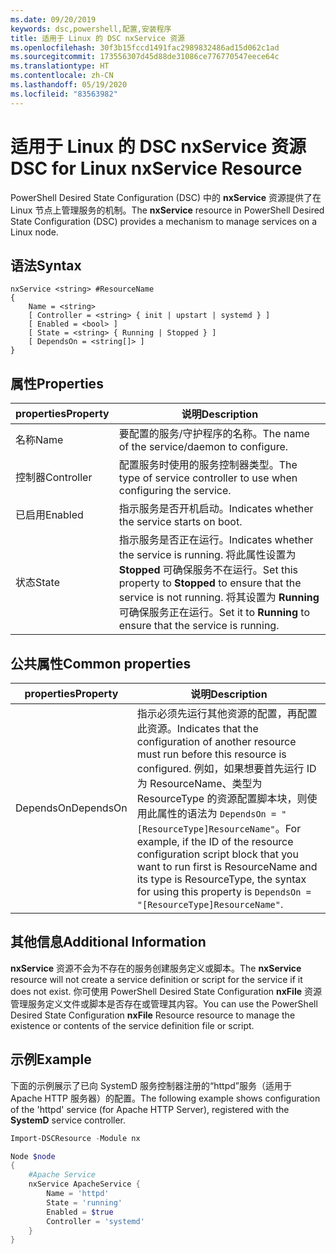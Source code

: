 ```yaml
---
ms.date: 09/20/2019
keywords: dsc,powershell,配置,安装程序
title: 适用于 Linux 的 DSC nxService 资源
ms.openlocfilehash: 30f3b15fccd1491fac2989832486ad15d062c1ad
ms.sourcegitcommit: 173556307d45d88de31086ce776770547eece64c
ms.translationtype: HT
ms.contentlocale: zh-CN
ms.lasthandoff: 05/19/2020
ms.locfileid: "83563982"
---
```

# <a name="dsc-for-linux-nxservice-resource"></a><span data-ttu-id="20984-103">适用于 Linux 的 DSC nxService 资源</span><span class="sxs-lookup"><span data-stu-id="20984-103">DSC for Linux nxService Resource</span></span>

<span data-ttu-id="20984-104">PowerShell Desired State Configuration (DSC) 中的 **nxService** 资源提供了在 Linux 节点上管理服务的机制。</span><span class="sxs-lookup"><span data-stu-id="20984-104">The **nxService** resource in PowerShell Desired State Configuration (DSC) provides a mechanism to manage services on a Linux node.</span></span>

## <a name="syntax"></a><span data-ttu-id="20984-105">语法</span><span class="sxs-lookup"><span data-stu-id="20984-105">Syntax</span></span>

```Syntax
nxService <string> #ResourceName
{
    Name = <string>
    [ Controller = <string> { init | upstart | systemd } ]
    [ Enabled = <bool> ]
    [ State = <string> { Running | Stopped } ]
    [ DependsOn = <string[]> ]
}
```

## <a name="properties"></a><span data-ttu-id="20984-106">属性</span><span class="sxs-lookup"><span data-stu-id="20984-106">Properties</span></span>

|<span data-ttu-id="20984-107">properties</span><span class="sxs-lookup"><span data-stu-id="20984-107">Property</span></span> |<span data-ttu-id="20984-108">说明</span><span class="sxs-lookup"><span data-stu-id="20984-108">Description</span></span> |
|---|---|
|<span data-ttu-id="20984-109">名称</span><span class="sxs-lookup"><span data-stu-id="20984-109">Name</span></span> |<span data-ttu-id="20984-110">要配置的服务/守护程序的名称。</span><span class="sxs-lookup"><span data-stu-id="20984-110">The name of the service/daemon to configure.</span></span> |
|<span data-ttu-id="20984-111">控制器</span><span class="sxs-lookup"><span data-stu-id="20984-111">Controller</span></span> |<span data-ttu-id="20984-112">配置服务时使用的服务控制器类型。</span><span class="sxs-lookup"><span data-stu-id="20984-112">The type of service controller to use when configuring the service.</span></span> |
|<span data-ttu-id="20984-113">已启用</span><span class="sxs-lookup"><span data-stu-id="20984-113">Enabled</span></span> |<span data-ttu-id="20984-114">指示服务是否开机启动。</span><span class="sxs-lookup"><span data-stu-id="20984-114">Indicates whether the service starts on boot.</span></span> |
|<span data-ttu-id="20984-115">状态</span><span class="sxs-lookup"><span data-stu-id="20984-115">State</span></span> |<span data-ttu-id="20984-116">指示服务是否正在运行。</span><span class="sxs-lookup"><span data-stu-id="20984-116">Indicates whether the service is running.</span></span> <span data-ttu-id="20984-117">将此属性设置为 **Stopped** 可确保服务不在运行。</span><span class="sxs-lookup"><span data-stu-id="20984-117">Set this property to **Stopped** to ensure that the service is not running.</span></span> <span data-ttu-id="20984-118">将其设置为 **Running** 可确保服务正在运行。</span><span class="sxs-lookup"><span data-stu-id="20984-118">Set it to **Running** to ensure that the service is running.</span></span> |

## <a name="common-properties"></a><span data-ttu-id="20984-119">公共属性</span><span class="sxs-lookup"><span data-stu-id="20984-119">Common properties</span></span>

|<span data-ttu-id="20984-120">properties</span><span class="sxs-lookup"><span data-stu-id="20984-120">Property</span></span> |<span data-ttu-id="20984-121">说明</span><span class="sxs-lookup"><span data-stu-id="20984-121">Description</span></span> |
|---|---|
|<span data-ttu-id="20984-122">DependsOn</span><span class="sxs-lookup"><span data-stu-id="20984-122">DependsOn</span></span> |<span data-ttu-id="20984-123">指示必须先运行其他资源的配置，再配置此资源。</span><span class="sxs-lookup"><span data-stu-id="20984-123">Indicates that the configuration of another resource must run before this resource is configured.</span></span> <span data-ttu-id="20984-124">例如，如果想要首先运行 ID 为 ResourceName、类型为 ResourceType 的资源配置脚本块，则使用此属性的语法为 `DependsOn = "[ResourceType]ResourceName"`。</span><span class="sxs-lookup"><span data-stu-id="20984-124">For example, if the ID of the resource configuration script block that you want to run first is ResourceName and its type is ResourceType, the syntax for using this property is `DependsOn = "[ResourceType]ResourceName"`.</span></span> |

## <a name="additional-information"></a><span data-ttu-id="20984-125">其他信息</span><span class="sxs-lookup"><span data-stu-id="20984-125">Additional Information</span></span>

<span data-ttu-id="20984-126">**nxService** 资源不会为不存在的服务创建服务定义或脚本。</span><span class="sxs-lookup"><span data-stu-id="20984-126">The **nxService** resource will not create a service definition or script for the service if it does not exist.</span></span> <span data-ttu-id="20984-127">你可使用 PowerShell Desired State Configuration **nxFile** 资源管理服务定义文件或脚本是否存在或管理其内容。</span><span class="sxs-lookup"><span data-stu-id="20984-127">You can use the PowerShell Desired State Configuration **nxFile** Resource resource to manage the existence or contents of the service definition file or script.</span></span>

## <a name="example"></a><span data-ttu-id="20984-128">示例</span><span class="sxs-lookup"><span data-stu-id="20984-128">Example</span></span>

<span data-ttu-id="20984-129">下面的示例展示了已向 SystemD  服务控制器注册的“httpd”服务（适用于 Apache HTTP 服务器）的配置。</span><span class="sxs-lookup"><span data-stu-id="20984-129">The following example shows configuration of the 'httpd' service (for Apache HTTP Server), registered with the **SystemD** service controller.</span></span>

```powershell
Import-DSCResource -Module nx

Node $node
{
    #Apache Service
    nxService ApacheService {
        Name = 'httpd'
        State = 'running'
        Enabled = $true
        Controller = 'systemd'
    }
}
```
